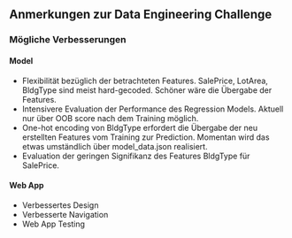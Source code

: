 ## Anmerkungen zur Data Engineering Challenge
### Mögliche Verbesserungen
#### Model
* Flexibilität bezüglich der betrachteten Features. SalePrice, LotArea, BldgType sind meist hard-gecoded. Schöner wäre die Übergabe der Features.
* Intensivere Evaluation der Performance des Regression Models. Aktuell nur über OOB score nach dem Training möglich.  
* One-hot encoding von BldgType erfordert die Übergabe der neu erstellten Features vom Training zur Prediction. Momentan wird das etwas umständlich über model_data.json realisiert.
* Evaluation der geringen Signifikanz des Features BldgType für SalePrice.

#### Web App
* Verbessertes Design
* Verbesserte Navigation
* Web App Testing


